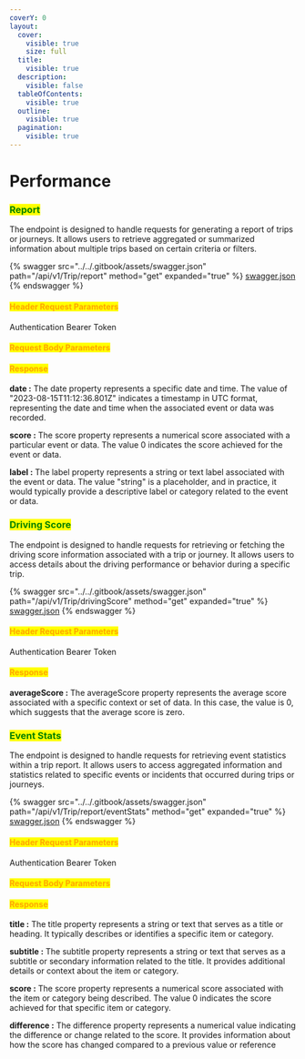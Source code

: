 ```yaml
---
coverY: 0
layout:
  cover:
    visible: true
    size: full
  title:
    visible: true
  description:
    visible: false
  tableOfContents:
    visible: true
  outline:
    visible: true
  pagination:
    visible: true
---
```


# Performance

### <mark style="color:green;">**Report**</mark>&#x20;

The endpoint is designed to handle requests for generating a report of trips or journeys. It allows users to retrieve aggregated or summarized information about multiple trips based on certain criteria or filters.

{% swagger src="../../.gitbook/assets/swagger.json" path="/api/v1/Trip/report" method="get" expanded="true" %}
[swagger.json](../../.gitbook/assets/swagger.json)
{% endswagger %}

#### <mark style="color:orange;">Header Request Parameters</mark>

Authentication Bearer Token

#### <mark style="color:orange;">Request Body Parameters</mark>

#### <mark style="color:orange;">**Response**</mark>

**date :** The date property represents a specific date and time. The value of "2023-08-15T11:12:36.801Z" indicates a timestamp in UTC format, representing the date and time when the associated event or data was recorded.

**score :** The score property represents a numerical score associated with a particular event or data. The value 0 indicates the score achieved for the event or data.

**label :** The label property represents a string or text label associated with the event or data. The value "string" is a placeholder, and in practice, it would typically provide a descriptive label or category related to the event or data.



### <mark style="color:green;">**Driving Score**</mark>&#x20;

The endpoint is designed to handle requests for retrieving or fetching the driving score information associated with a trip or journey. It allows users to access details about the driving performance or behavior during a specific trip.

{% swagger src="../../.gitbook/assets/swagger.json" path="/api/v1/Trip/drivingScore" method="get" expanded="true" %}
[swagger.json](../../.gitbook/assets/swagger.json)
{% endswagger %}

#### <mark style="color:orange;">Header Request Parameters</mark>

Authentication Bearer Token

#### <mark style="color:orange;">**Response**</mark>

**averageScore :** The averageScore property represents the average score associated with a specific context or set of data. In this case, the value is 0, which suggests that the average score is zero.



### <mark style="color:green;">**Event Stats**</mark>&#x20;

The endpoint is designed to handle requests for retrieving event statistics within a trip report. It allows users to access aggregated information and statistics related to specific events or incidents that occurred during trips or journeys.

{% swagger src="../../.gitbook/assets/swagger.json" path="/api/v1/Trip/report/eventStats" method="get" expanded="true" %}
[swagger.json](../../.gitbook/assets/swagger.json)
{% endswagger %}

#### <mark style="color:orange;">Header Request Parameters</mark>

Authentication Bearer Token

#### <mark style="color:orange;">Request Body Parameters</mark>

#### <mark style="color:orange;">**Response**</mark>

**title :** The title property represents a string or text that serves as a title or heading. It typically describes or identifies a specific item or category.

**subtitle :** The subtitle property represents a string or text that serves as a subtitle or secondary information related to the title. It provides additional details or context about the item or category.

**score :** The score property represents a numerical score associated with the item or category being described. The value 0 indicates the score achieved for that specific item or category.

**difference :** The difference property represents a numerical value indicating the difference or change related to the score. It provides information about how the score has changed compared to a previous value or reference
